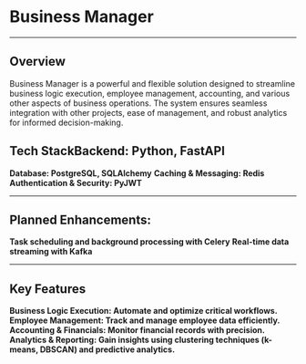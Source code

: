 # Business Manager
________________
## Overview 

Business Manager is a powerful and flexible solution designed to streamline business logic execution, employee management, accounting, and various other aspects of business operations. The system ensures seamless integration with other projects, ease of management, and robust analytics for informed decision-making.

## Tech StackBackend: Python, FastAPI
**Database: PostgreSQL, SQLAlchemy**
**Caching & Messaging: Redis**
**Authentication & Security: PyJWT**
_______________
## Planned Enhancements:
**Task scheduling and background processing with Celery**
**Real-time data streaming with Kafka**

_______________
## Key Features 
**Business Logic Execution: Automate and optimize critical workflows.**
**Employee Management: Track and manage employee data efficiently.**
**Accounting & Financials: Monitor financial records with precision.**
**Analytics & Reporting: Gain insights using clustering techniques (k-means, DBSCAN) and predictive analytics.**